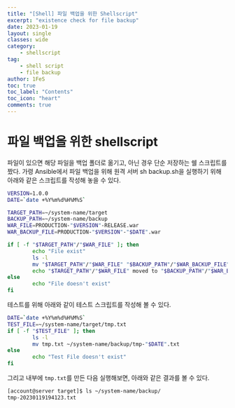 ```yaml
---
title: "[Shell] 파일 백업을 위한 Shellscript"
excerpt: "existence check for file backup"
date: 2023-01-19
layout: single
classes: wide
category:
    - shellscript
tag:
    - shell script
    - file backup
author: 1FeS
toc: true
toc_label: "Contents"
toc_icon: "heart"
comments: true
---
```


# 파일 백업을 위한 shellscript

파일이 있으면 해당 파일을 백업 폴더로 옮기고, 아닌 경우 단순 저장하는 쉘 스크립트를 짰다. 가령 Ansible에서 파일 백업을 위해 원격 서버 sh backup.sh을 실행하기 위해 아래와 같은 스크립트를 작성해 놓을 수 있다.

```sh
VERSION=1.0.0
DATE=`date +%Y%m%d%H%M%S`

TARGET_PATH=~/system-name/target
BACKUP_PATH=~/system-name/backup
WAR_FILE=PRODUCTION-"$VERSION"-RELEASE.war
WAR_BACKUP_FILE=PRODUCTION-"$VERSION"-"$DATE".war

if [ -f "$TARGET_PATH"/"$WAR_FILE" ]; then
        echo "File exist"
        ls -l
        mv "$TARGET_PATH"/"$WAR_FILE" "$BACKUP_PATH"/"$WAR_BACKUP_FILE"
        echo "$TARGET_PATH"/"$WAR_FILE" moved to "$BACKUP_PATH"/"$WAR_BACKUP_FILE"
else
        echo "File doesn't exist"
fi
```

테스트를 위해 아래와 같이 테스트 스크립트를 작성해 볼 수 있다.

```sh
DATE=`date +%Y%m%d%H%M%S`
TEST_FILE=~/system-name/target/tmp.txt
if [ -f "$TEST_FILE" ]; then
        ls -l
        mv tmp.txt ~/system-name/backup/tmp-"$DATE".txt
else
        echo "Test File doesn't exist"
fi
```

그리고 내부에 `tmp.txt`를 만든 다음 실행해보면, 아래와 같은 결과를 볼 수 있다.

```sh
[account@server target]$ ls ~/system-name/backup/
tmp-20230119194123.txt
```